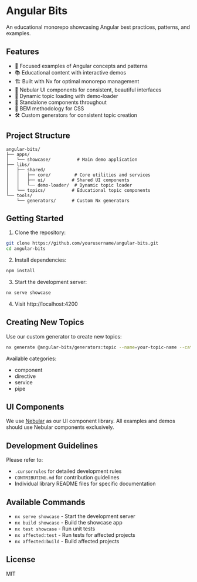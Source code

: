 # Angular Bits

An educational monorepo showcasing Angular best practices, patterns, and examples.

## Features

- 🎯 Focused examples of Angular concepts and patterns
- 📚 Educational content with interactive demos
- 🏗️ Built with Nx for optimal monorepo management
- 🎨 Nebular UI components for consistent, beautiful interfaces
- 🔄 Dynamic topic loading with demo-loader
- 🧩 Standalone components throughout
- 📐 BEM methodology for CSS
- 🛠️ Custom generators for consistent topic creation

## Project Structure

```
angular-bits/
├── apps/
│   └── showcase/          # Main demo application
├── libs/
│   ├── shared/
│   │   ├── core/         # Core utilities and services
│   │   ├── ui/          # Shared UI components
│   │   └── demo-loader/  # Dynamic topic loader
│   └── topics/          # Educational topic components
└── tools/
    └── generators/      # Custom Nx generators
```

## Getting Started

1. Clone the repository:
```bash
git clone https://github.com/yourusername/angular-bits.git
cd angular-bits
```

2. Install dependencies:
```bash
npm install
```

3. Start the development server:
```bash
nx serve showcase
```

4. Visit http://localhost:4200

## Creating New Topics

Use our custom generator to create new topics:

```bash
nx generate @angular-bits/generators:topic --name=your-topic-name --category=component
```

Available categories:
- component
- directive
- service
- pipe

## UI Components

We use [Nebular](https://akveo.github.io/nebular/) as our UI component library. All examples and demos should use Nebular components exclusively.

## Development Guidelines

Please refer to:
- `.cursorrules` for detailed development rules
- `CONTRIBUTING.md` for contribution guidelines
- Individual library README files for specific documentation

## Available Commands

- `nx serve showcase` - Start the development server
- `nx build showcase` - Build the showcase app
- `nx test showcase` - Run unit tests
- `nx affected:test` - Run tests for affected projects
- `nx affected:build` - Build affected projects

## License

MIT
